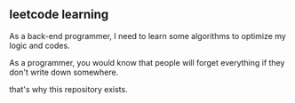 ## leetcode learning

As a back-end programmer, I need to learn some algorithms to optimize my logic and codes. 

As a programmer, you would know that people will forget everything if they don't write down somewhere.

that's why this repository exists.
